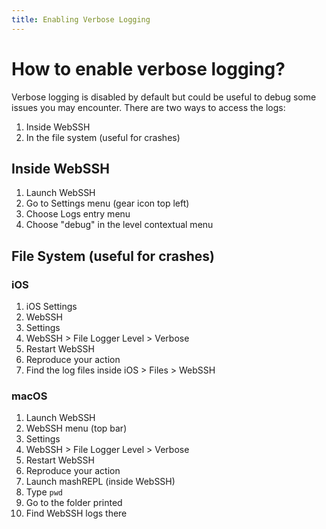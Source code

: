 ```yaml
---
title: Enabling Verbose Logging
---
```


# How to enable verbose logging?
Verbose logging is disabled by default but could be useful to debug some issues you may encounter.
There are two ways to access the logs:

1. Inside WebSSH
2. In the file system (useful for crashes)

## Inside WebSSH
1. Launch WebSSH
2. Go to Settings menu (gear icon top left)
3. Choose Logs entry menu
4. Choose "debug" in the level contextual menu

## File System (useful for crashes)
### iOS
1. iOS Settings
2. WebSSH
3. Settings
4. WebSSH > File Logger Level > Verbose
5. Restart WebSSH
6. Reproduce your action
7. Find the log files inside iOS > Files > WebSSH

### macOS
1. Launch WebSSH
2. WebSSH menu (top bar)
3. Settings
4. WebSSH > File Logger Level > Verbose
5. Restart WebSSH
6. Reproduce your action
7. Launch mashREPL (inside WebSSH)
8. Type `pwd`
9. Go to the folder printed
10. Find WebSSH logs there